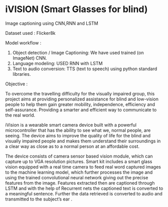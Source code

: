 # iVISION (Smart Glasses for blind)
Image captioning using CNN,RNN and LSTM

Dataset used : Flicker8k

Model workflow : 

1. Object detection / Image Captioning: We have used trained (on ImageNet)  CNN. 
2. Language modeling: USED RNN with LSTM  
3. Text to audio conversion: TTS (text to speech) using python standard libraries.   

Objective : 

To overcome the travelling difficulty for the visually impaired group, this project aims at providing personalized assistance for blind and low-vision people to help them gain greater mobility, independence, efficiency and self-assurance. Providing a smarter and efficient way to communicate to the real world.

iVision is a wearable smart camera device built with a powerful microcontroller that has  the ability to see what we, normal people, are seeing. The device aims to improve the quality of life for the blind and visually impaired people and makes them understand their surroundings in a clear way as close as to a normal person at an affordable cost.   

The device consists of camera sensor based vision module, which can capture up to VGA resolution pictures. Smart kit includes a smart glass vision equipped with a real time camera to feed real word captured images to the machine learning model, which further processes the image and using the trained convolutional neural network giving  out the precise features from the image. Features extracted then are captioned through LSTM and with the help of Recurrent nets the captioned text is converted to a meaningful sentence. Further the data retrieved is converted to audio and transmitted to the subject’s ear .
